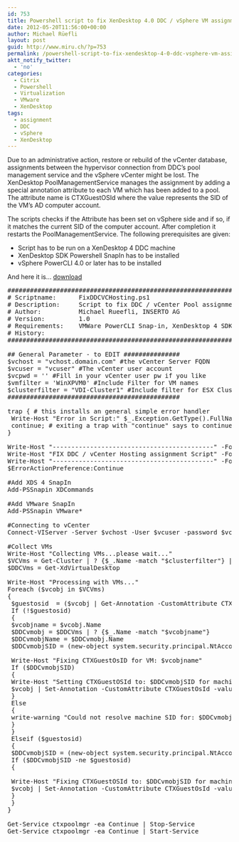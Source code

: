 ```yaml
---
id: 753
title: Powershell script to fix XenDesktop 4.0 DDC / vSphere VM assignment
date: 2012-05-20T11:56:00+00:00
author: Michael Rüefli
layout: post
guid: http://www.miru.ch/?p=753
permalink: /powershell-script-to-fix-xendesktop-4-0-ddc-vsphere-vm-assignment/
aktt_notify_twitter:
  - 'no'
categories:
  - Citrix
  - Powershell
  - Virtualization
  - VMware
  - XenDesktop
tags:
  - assignment
  - DDC
  - vSphere
  - XenDesktop
---
```

Due to an administrative action, restore or rebuild of the vCenter database,  assignments between the hypervisor connection from DDC&#8217;s pool management service and the vSphere vCenter might be lost. The XenDesktop PoolManagementService manages the assignment by adding a special annotation attribute to each VM which has been added to a pool. The attribute name is CTXGuestOSId where the value represents the SID of the VM&#8217;s AD computer account.

The scripts checks if the Attribute has been set on vSphere side and if so, if it matches the current SID of the computer account. After completion it restarts the PoolManagementService. The following prerequisites are given:

  * Script has to be run on a XenDesktop 4 DDC machine
  * XenDesktop SDK Powershell SnapIn has to be installed
  * vSphere PowerCLI 4.0 or later has to be installed

And here it is&#8230; <a href="http://www.miru.ch/wp-content/uploads/2012/05/FixDDCHypAssignments.ps1_.txt" target="_blank">download</a>

<pre>#####################################################################
# Scriptname:      FixDDCVCHosting.ps1
# Description:     Script to fix DDC / vCenter Pool assignments
# Author:          Michael Rueefli, INSERTO AG
# Version:         1.0
# Requirements:    VMWare PowerCLI Snap-in, XenDesktop 4 SDK Snap-in
# History:                                          
#####################################################################

## General Parameter - to EDIT ###############
$vchost = "vchost.domain.com" #the vCenter Server FQDN
$vcuser = "vcuser" #The vCenter user account
$vcpwd = '' #Fill in your vCenter user pw if you like
$vmfilter = 'WinXPVM0' #Include Filter for VM names
$clusterfilter = "VDI-Cluster1" #Include filter for ESX Cluster Name
##############################################

trap { # this installs an general simple error handler
 Write-Host "Error in Script:" $_.Exception.GetType().FullName + $_.Exception.Message
 continue; # exiting a trap with "continue" says to continue on the next line of the script
}

Write-Host "-------------------------------------------" -ForegroundColor green
Write-Host "FIX DDC / vCenter Hosting assignment Script" -ForegroundColor green
Write-Host "-------------------------------------------" -ForegroundColor green
$ErrorActionPreference:Continue

#Add XDS 4 SnapIn
Add-PSSnapin XDCommands

#Add VMware SnapIn
Add-PSSnapin VMware*

#Connecting to vCenter
Connect-VIServer -Server $vchost -User $vcuser -password $vcpwd 

#Collect VMs
Write-Host "Collecting VMs...please wait..."
$VCVms = Get-Cluster | ? {$_.Name -match "$clusterfilter"} | get-vm | ? {$_.Name -match $vmfilter}
$DDCVms = Get-XdVirtualDesktop

Write-Host "Processing with VMs..."
Foreach ($vcobj in $VCVms)
{
 $guestosid  = ($vcobj | Get-Annotation -CustomAttribute CTXGuestOsId).Value
 If (!$guestosid)
 {
 $vcobjname = $vcobj.Name
 $DDCvmobj = $DDCVms | ? {$_.Name -match "$vcobjname"}
 $DDCvmobjName = $DDCvmobj.Name
 $DDCvmobjSID = (new-object system.security.principal.NtAccount($DDCvmobjName)).translate([system.security.principal.securityidentifier])

 Write-Host "Fixing CTXGuestOsID for VM: $vcobjname"
 If ($DDCvmobjSID)
 {
 Write-Host "Setting CTXGuestOSId to: $DDCvmobjSID for machine: $vcobjname"
 $vcobj | Set-Annotation -CustomAttribute CTXGuestOsId -value $DDCvmobjSID.Value
 }
 Else
 {
 write-warning "Could not resolve machine SID for: $DDCvmobjName"
 }
 }
 Elseif ($guestosid)
 {
 $DDCvmobjSID = (new-object system.security.principal.NtAccount($DDCvmobjName)).translate([system.security.principal.securityidentifier])
 If ($DDCvmobjSID -ne $guestosid)
 {

 Write-Host "Fixing CTXGuestOSId to: $DDCvmobjSID for machine: $vcobjname"
 $vcobj | Set-Annotation -CustomAttribute CTXGuestOsId -value $DDCvmobjSID.Value
 }
 }
}

Get-Service ctxpoolmgr -ea Continue | Stop-Service
Get-Service ctxpoolmgr -ea Continue | Start-Service</pre>